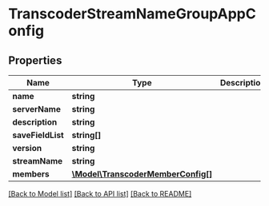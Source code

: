 # TranscoderStreamNameGroupAppConfig

## Properties
Name | Type | Description | Notes
------------ | ------------- | ------------- | -------------
**name** | **string** |  | 
**serverName** | **string** |  | 
**description** | **string** |  | 
**saveFieldList** | **string[]** |  | [optional] 
**version** | **string** |  | 
**streamName** | **string** |  | 
**members** | [**\Model\TranscoderMemberConfig[]**](TranscoderMemberConfig.md) |  | 

[[Back to Model list]](../README.md#documentation-for-models) [[Back to API list]](../README.md#documentation-for-api-endpoints) [[Back to README]](../README.md)


